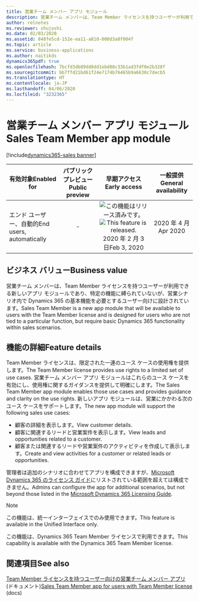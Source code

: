 ```yaml
---
title: 営業チーム メンバー アプリ モジュール
description: 営業チーム メンバーは、Team Member ライセンスを持つユーザーが利用できる、新しいアプリ モジュールです。
author: relnotes
ms.reviewer: shujoshi
ms.date: 02/03/2020
ms.assetid: 848fe5cd-152e-ea11-a810-000d3a8f004f
ms.topic: article
ms.service: business-applications
ms.author: naitikds
dynamics365pdf: true
ms.openlocfilehash: 7bcfd3db89dd8dd1ebd88c33b1ad3fdf0e2b328f
ms.sourcegitcommit: bb7ffd21bd61f24e7174b76465b9a6630c7decb5
ms.translationtype: HT
ms.contentlocale: ja-JP
ms.lasthandoff: 04/06/2020
ms.locfileid: "3232365"
---
```

# <a name="sales-team-member-app-module"></a><span data-ttu-id="9fc86-103">営業チーム メンバー アプリ モジュール</span><span class="sxs-lookup"><span data-stu-id="9fc86-103">Sales Team Member app module</span></span>
[!include[dynamics365-sales banner](../includes/dynamics365-sales.md)]

| <span data-ttu-id="9fc86-104">有効対象</span><span class="sxs-lookup"><span data-stu-id="9fc86-104">Enabled for</span></span>    |  <span data-ttu-id="9fc86-105">パブリック プレビュー</span><span class="sxs-lookup"><span data-stu-id="9fc86-105">Public preview</span></span> | <span data-ttu-id="9fc86-106">早期アクセス</span><span class="sxs-lookup"><span data-stu-id="9fc86-106">Early access</span></span> | <span data-ttu-id="9fc86-107">一般提供</span><span class="sxs-lookup"><span data-stu-id="9fc86-107">General availability</span></span> | 
| ---------- | :----------: |:----------: |:----------: |
|<span data-ttu-id="9fc86-108">エンド ユーザー、自動的</span><span class="sxs-lookup"><span data-stu-id="9fc86-108">End users, automatically</span></span>|-|<span data-ttu-id="9fc86-109">![この機能はリリース済みです。](/dynamics365-release-plan/media/green-checkmark.png "この機能はリリース済みです。")</span><span class="sxs-lookup"><span data-stu-id="9fc86-109">![This feature is released.](/dynamics365-release-plan/media/green-checkmark.png "This feature is released.")</span></span> <span data-ttu-id="9fc86-110">2020 年 2 月 3 日</span><span class="sxs-lookup"><span data-stu-id="9fc86-110">Feb 3, 2020</span></span>| <span data-ttu-id="9fc86-111">2020 年 4 月</span><span class="sxs-lookup"><span data-stu-id="9fc86-111">Apr 2020</span></span>|


## <a name="business-value"></a><span data-ttu-id="9fc86-112">ビジネス バリュー</span><span class="sxs-lookup"><span data-stu-id="9fc86-112">Business value</span></span>
<!-- bv start -->
<span data-ttu-id="9fc86-113">営業チーム メンバーは、Team Member ライセンスを持つユーザーが利用できる新しいアプリ モジュールであり、特定の機能に縛られていないが、営業シナリオ内で Dynamics 365 の基本機能を必要とするユーザー向けに設計されています。</span><span class="sxs-lookup"><span data-stu-id="9fc86-113">Sales Team Member is a new app module that will be available to users with the Team Member license and is designed for users who are not tied to a particular function, but require basic Dynamics 365 functionality within sales scenarios.</span></span>
<!-- bv end -->



## <a name="feature-details"></a><span data-ttu-id="9fc86-114">機能の詳細</span><span class="sxs-lookup"><span data-stu-id="9fc86-114">Feature details</span></span>
<!--feature detail start -->
<span data-ttu-id="9fc86-115">Team Member ライセンスは、限定された一連のユース ケースの使用権を提供します。</span><span class="sxs-lookup"><span data-stu-id="9fc86-115">The Team Member license provides use rights to a limited set of use cases.</span></span> <span data-ttu-id="9fc86-116">営業チーム メンバー アプリ モジュールはこれらのユース ケースを有効にし、使用権に関するガイダンスを提供して明確にします。</span><span class="sxs-lookup"><span data-stu-id="9fc86-116">The Sales Team Member app module enables those use cases and provides guidance and clarity on the use rights.</span></span> <span data-ttu-id="9fc86-117">新しいアプリ モジュールは、営業にかかわる次のユース ケースをサポートします。</span><span class="sxs-lookup"><span data-stu-id="9fc86-117">The new app module will support the following sales use cases:</span></span>

- <span data-ttu-id="9fc86-118">顧客の詳細を表示します。</span><span class="sxs-lookup"><span data-stu-id="9fc86-118">View customer details.</span></span>
- <span data-ttu-id="9fc86-119">顧客に関連するリードと営業案件を表示します。</span><span class="sxs-lookup"><span data-stu-id="9fc86-119">View leads and opportunities related to a customer.</span></span>
- <span data-ttu-id="9fc86-120">顧客または関連するリードや営業案件のアクティビティを作成して表示します。</span><span class="sxs-lookup"><span data-stu-id="9fc86-120">Create and view activities for a customer or related leads or opportunities.</span></span>

<span data-ttu-id="9fc86-121">管理者は追加のシナリオに合わせてアプリを構成できますが、[Microsoft Dynamics 365 のライセンス ガイド](https://go.microsoft.com/fwlink/p/?LinkId=866544)にリストされている範囲を超えては構成できません。</span><span class="sxs-lookup"><span data-stu-id="9fc86-121">Admins can configure the app for additional scenarios, but not beyond those listed in the [Microsoft Dynamics 365 Licensing Guide](https://go.microsoft.com/fwlink/p/?LinkId=866544).</span></span>
<!--feature detail end -->


> [!NOTE]
> <span data-ttu-id="9fc86-122">この機能は、統一インターフェイスでのみ使用できます。</span><span class="sxs-lookup"><span data-stu-id="9fc86-122">This feature is available in the Unified Interface only.</span></span> 
>
> <span data-ttu-id="9fc86-123">この機能は、Dynamics 365 Team Member ライセンスで利用できます。</span><span class="sxs-lookup"><span data-stu-id="9fc86-123">This capability is available with the Dynamics 365 Team Member license.</span></span>







## <a name="see-also"></a><span data-ttu-id="9fc86-124">関連項目</span><span class="sxs-lookup"><span data-stu-id="9fc86-124">See also</span></span>


<!--docs start-->
<span data-ttu-id="9fc86-125">[Team Member ライセンスを持つユーザー向けの営業チーム メンバー アプリ](https://docs.microsoft.com/dynamics365/sales-enterprise/sales-team-member) (ドキュメント)</span><span class="sxs-lookup"><span data-stu-id="9fc86-125">[Sales Team Member app for users with Team Member license](https://docs.microsoft.com/dynamics365/sales-enterprise/sales-team-member) (docs)</span></span>
<!--docs end-->


